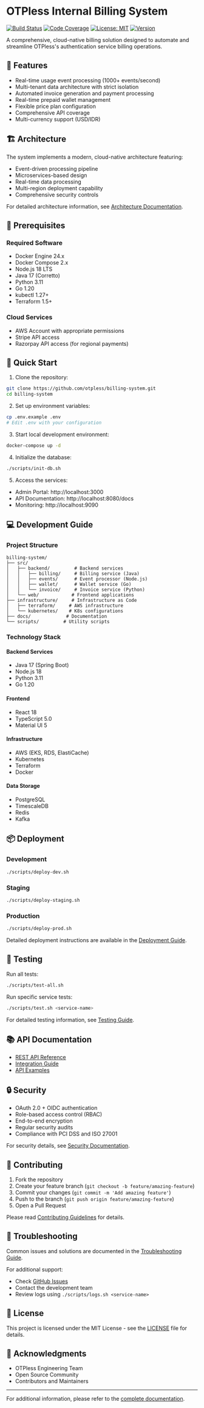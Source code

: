 # OTPless Internal Billing System

[![Build Status](https://github.com/otpless/billing-system/workflows/CI/badge.svg)](https://github.com/otpless/billing-system/actions)
[![Code Coverage](https://codecov.io/gh/otpless/billing-system/branch/main/graph/badge.svg)](https://codecov.io/gh/otpless/billing-system)
[![License: MIT](https://img.shields.io/badge/License-MIT-yellow.svg)](https://opensource.org/licenses/MIT)
[![Version](https://img.shields.io/github/package-json/v/otpless/billing-system)](https://github.com/otpless/billing-system)

A comprehensive, cloud-native billing solution designed to automate and streamline OTPless's authentication service billing operations.

## 🌟 Features

- Real-time usage event processing (1000+ events/second)
- Multi-tenant data architecture with strict isolation
- Automated invoice generation and payment processing
- Real-time prepaid wallet management
- Flexible price plan configuration
- Comprehensive API coverage
- Multi-currency support (USD/IDR)

## 🏗️ Architecture

The system implements a modern, cloud-native architecture featuring:

- Event-driven processing pipeline
- Microservices-based design
- Real-time data processing
- Multi-region deployment capability
- Comprehensive security controls

For detailed architecture information, see [Architecture Documentation](./docs/architecture.md).

## 🚀 Prerequisites

### Required Software

- Docker Engine 24.x
- Docker Compose 2.x
- Node.js 18 LTS
- Java 17 (Corretto)
- Python 3.11
- Go 1.20
- kubectl 1.27+
- Terraform 1.5+

### Cloud Services

- AWS Account with appropriate permissions
- Stripe API access
- Razorpay API access (for regional payments)

## 🏃 Quick Start

1. Clone the repository:
```bash
git clone https://github.com/otpless/billing-system.git
cd billing-system
```

2. Set up environment variables:
```bash
cp .env.example .env
# Edit .env with your configuration
```

3. Start local development environment:
```bash
docker-compose up -d
```

4. Initialize the database:
```bash
./scripts/init-db.sh
```

5. Access the services:
- Admin Portal: http://localhost:3000
- API Documentation: http://localhost:8080/docs
- Monitoring: http://localhost:9090

## 💻 Development Guide

### Project Structure
```
billing-system/
├── src/
│   ├── backend/         # Backend services
│   │   ├── billing/     # Billing service (Java)
│   │   ├── events/      # Event processor (Node.js)
│   │   ├── wallet/      # Wallet service (Go)
│   │   └── invoice/     # Invoice service (Python)
│   └── web/            # Frontend applications
├── infrastructure/     # Infrastructure as Code
│   ├── terraform/     # AWS infrastructure
│   └── kubernetes/    # K8s configurations
├── docs/             # Documentation
└── scripts/         # Utility scripts
```

### Technology Stack

#### Backend Services
- Java 17 (Spring Boot)
- Node.js 18
- Python 3.11
- Go 1.20

#### Frontend
- React 18
- TypeScript 5.0
- Material UI 5

#### Infrastructure
- AWS (EKS, RDS, ElastiCache)
- Kubernetes
- Terraform
- Docker

#### Data Storage
- PostgreSQL
- TimescaleDB
- Redis
- Kafka

## 📦 Deployment

### Development
```bash
./scripts/deploy-dev.sh
```

### Staging
```bash
./scripts/deploy-staging.sh
```

### Production
```bash
./scripts/deploy-prod.sh
```

Detailed deployment instructions are available in the [Deployment Guide](./docs/deploy.md).

## 🧪 Testing

Run all tests:
```bash
./scripts/test-all.sh
```

Run specific service tests:
```bash
./scripts/test.sh <service-name>
```

For detailed testing information, see [Testing Guide](./docs/test.md).

## 📚 API Documentation

- [REST API Reference](./docs/api/README.md)
- [Integration Guide](./docs/integration/README.md)
- [API Examples](./docs/api/examples.md)

## 🔒 Security

- OAuth 2.0 + OIDC authentication
- Role-based access control (RBAC)
- End-to-end encryption
- Regular security audits
- Compliance with PCI DSS and ISO 27001

For security details, see [Security Documentation](./docs/security.md).

## 🤝 Contributing

1. Fork the repository
2. Create your feature branch (`git checkout -b feature/amazing-feature`)
3. Commit your changes (`git commit -m 'Add amazing feature'`)
4. Push to the branch (`git push origin feature/amazing-feature`)
5. Open a Pull Request

Please read [Contributing Guidelines](./CONTRIBUTING.md) for details.

## 🔧 Troubleshooting

Common issues and solutions are documented in the [Troubleshooting Guide](./docs/troubleshooting.md).

For additional support:
- Check [GitHub Issues](https://github.com/otpless/billing-system/issues)
- Contact the development team
- Review logs using `./scripts/logs.sh <service-name>`

## 📄 License

This project is licensed under the MIT License - see the [LICENSE](LICENSE) file for details.

## 🙏 Acknowledgments

- OTPless Engineering Team
- Open Source Community
- Contributors and Maintainers

---

For additional information, please refer to the [complete documentation](./docs).